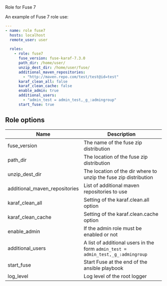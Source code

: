 Role for Fuse 7

An example of Fuse 7 role use:

```yaml
---
- name: role fuse7
  hosts: localhost
  remote_user: user
  
  roles:
    - role: fuse7
      fuse_version: fuse-karaf-7.3.0
      path_dir: /home/user/
      unzip_dest_dir: /home/user/fuse/
      additional_maven_repositories:
        - "http://maven.repo.com/test/test@id=test"
      karaf_clean_all: false
      karaf_clean_cache: false
      enable_admin: true
      additional_users:
        - "admin_test = admin_test,_g_:admingroup"
      start_fuse: true
``` 

## Role options

| Name                                 | Description                                                                                                               |
|--------------------------------------|---------------------------------------------------------------------------------------------------------------------------|
| fuse_version                         | The name of the fuse zip distribution                                                                                     |
| path_dir                             | The location of the fuse zip distribution                                                                                 |
| unzip_dest_dir                       | The location of the dir where to unzip the fuse zip distribution                                                          |
| additional_maven_repositories        | List of additional maven repositories to use                                                                              |
| karaf_clean_all                      | Setting of the karaf.clean.all option                                                                                     |
| karaf_clean_cache                    | Setting of the karaf.clean.cache option                                                                                   |
| enable_admin                         | If the admin role must be enabled or not                                                                                  |
| additional_users                     | A list of additional users in the form `admin_test = admin_test,_g_:admingroup`                                           |
| start_fuse                           | Start Fuse at the end of the ansible playbook                                                                             |
| log_level                            | Log level of the root logger                                                                                              |
